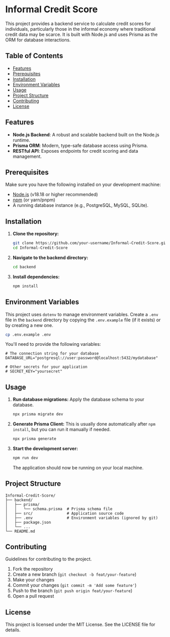 # Informal Credit Score

This project provides a backend service to calculate credit scores for individuals, particularly those in the informal economy where traditional credit data may be scarce. It is built with Node.js and uses Prisma as the ORM for database interactions.

## Table of Contents

- [Features](#features)
- [Prerequisites](#prerequisites)
- [Installation](#installation)
- [Environment Variables](#environment-variables)
- [Usage](#usage)
- [Project Structure](#project-structure)
- [Contributing](#contributing)
- [License](#license)

## Features

- **Node.js Backend**: A robust and scalable backend built on the Node.js runtime.
- **Prisma ORM**: Modern, type-safe database access using Prisma.
- **RESTful API**: Exposes endpoints for credit scoring and data management.

## Prerequisites

Make sure you have the following installed on your development machine:

- [Node.js](https://nodejs.org/en/) (v18.18 or higher recommended)
- [npm](https://www.npmjs.com/) (or yarn/pnpm)
- A running database instance (e.g., PostgreSQL, MySQL, SQLite).

## Installation

1.  **Clone the repository:**
    ```bash
    git clone https://github.com/your-username/Informal-Credit-Score.git
    cd Informal-Credit-Score
    ```

2.  **Navigate to the backend directory:**
    ```bash
    cd backend
    ```

3.  **Install dependencies:**
    ```bash
    npm install
    ```

## Environment Variables

This project uses `dotenv` to manage environment variables. Create a `.env` file in the `backend` directory by copying the `.env.example` file (if it exists) or by creating a new one.

```bash
cp .env.example .env
```

You'll need to provide the following variables:

```env
# The connection string for your database
DATABASE_URL="postgresql://user:password@localhost:5432/mydatabase"

# Other secrets for your application
# SECRET_KEY="yoursecret"
```

## Usage

1.  **Run database migrations:**
    Apply the database schema to your database.
    ```bash
    npx prisma migrate dev
    ```

2.  **Generate Prisma Client:**
    This is usually done automatically after `npm install`, but you can run it manually if needed.
    ```bash
    npx prisma generate
    ```

3.  **Start the development server:**
    ```bash
    npm run dev
    ```
    The application should now be running on your local machine.

## Project Structure

```
Informal-Credit-Score/
├── backend/
│   ├── prisma/
│   │   └── schema.prisma  # Prisma schema file
│   ├── src/               # Application source code
│   ├── .env               # Environment variables (ignored by git)
│   ├── package.json
│   └── ...
└── README.md
```

## Contributing

Guidelines for contributing to the project.

1.  Fork the repository
2.  Create a new branch (`git checkout -b feat/your-feature`)
3.  Make your changes
4.  Commit your changes (`git commit -m 'Add some feature'`)
5.  Push to the branch (`git push origin feat/your-feature`)
6.  Open a pull request

## License

This project is licensed under the MIT License. See the LICENSE file for details.


